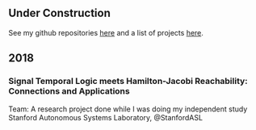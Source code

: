 ## Under Construction
See my github repositories [here](https://github.com/qizhantam) and a list of projects [here](https://tamqizhan.wixsite.com/portfolio/).

## 2018
### Signal Temporal Logic meets Hamilton-Jacobi Reachability: Connections and Applications
Team: 
A research project done while I was doing my independent study Stanford Autonomous Systems Laboratory, @StanfordASL

